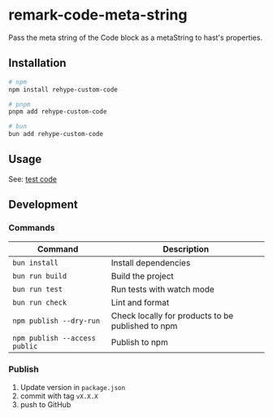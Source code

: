 # remark-code-meta-string

Pass the meta string of the Code block as a metaString to hast's properties.

## Installation

```sh
# npm
npm install rehype-custom-code

# pnpm
pnpm add rehype-custom-code

# bun
bun add rehype-custom-code
```

## Usage

See: [test code](./tests/plugin.test.ts)

## Development

### Commands

| Command                       | Description                                       |
| ----------------------------- | ------------------------------------------------- |
| `bun install`                 | Install dependencies                              |
| `bun run build`               | Build the project                                 |
| `bun run test`                | Run tests with watch mode                         |
| `bun run check`               | Lint and format                                   |
| `npm publish --dry-run`       | Check locally for products to be published to npm |
| `npm publish --access public` | Publish to npm                                    |

### Publish

1. Update version in `package.json`
2. commit with tag `vX.X.X`
3. push to GitHub
